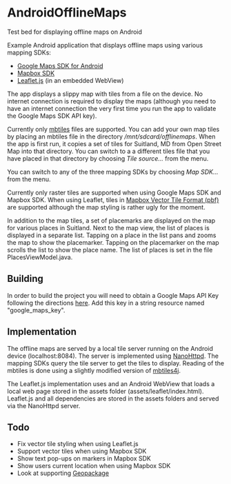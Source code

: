 # AndroidOfflineMaps
Test bed for displaying offline maps on Android

Example Android application that displays offline maps using various mapping SDKs:

* [Google Maps SDK for Android](https://developers.google.com/maps/documentation/android-sdk/intro)
* [Mapbox SDK](https://www.mapbox.com/android-docs/maps/overview/)
* [Leaflet.js](https://leafletjs.com/) (in an embedded WebView)

The app displays a slippy map with tiles from a file on the device. No internet connection is required to display the maps (although you need to have an internet connection the very first time you run the app to validate the Google Maps SDK API key).

Currently only [mbtiles](https://github.com/mapbox/mbtiles-spec) files are supported. You can add your own map tiles by placing an mbtiles file in the directory _/mnt/sdcard/offlinemaps_. When the app is first run, it copies a set of tiles for Suitland, MD from Open Street Map into that directory. You can switch to a a different tiles file that you have placed in that directory by choosing _Tile source..._ from the menu.

You can switch to any of the three mapping SDKs by choosing _Map SDK..._ from the menu.

Currently only raster tiles are supported when using Google Maps SDK and Mapbox SDK. When using Leaflet, tiles in [Mapbox Vector Tile Format (pbf)](https://github.com/mapbox/vector-tile-spec) are supported although the map styling is rather ugly for the moment.

In addition to the map tiles, a set of placemarks are displayed on the map for various places in Suitland. Next to the map view, the list of places is displayed in a separate list. Tapping on a place in the list pans and zooms the map to show the placemarker. Tapping on the placemarker on the map scrolls the list to show the place name. The list of places is set in the file PlacesViewModel.java.

## Building

In order to build the project you will need to obtain a Google Maps API Key following the directions [here](https://developers.google.com/maps/documentation/android/start#get-key). Add this key in a string resource named "google_maps_key".

## Implementation

The offline maps are served by a local tile server running on the Android device (localhost:8084). The server is implemented using [NanoHttpd](https://github.com/NanoHttpd/nanohttpd). The mapping SDKs query the tile server to get the tiles to display. Reading of the mbtiles is done using a slightly modified version of [mbtiles4j](https://github.com/fullhdpixel/mbtiles4j).

The Leaflet.js implementation uses and an Android WebView that loads a local web page stored in the assets folder (assets/leaflet/index.html). Leaflet.js and all dependencies are stored in the assets folders and served via the NanoHttpd server.

## Todo

* Fix vector tile styling when using Leaflet.js
* Support vector tiles when using Mapbox SDK
* Show text pop-ups on markers in Mapbox SDK
* Show users current location when using Mapbox SDK
* Look at supporting [Geopackage](https://www.geopackage.org/)
